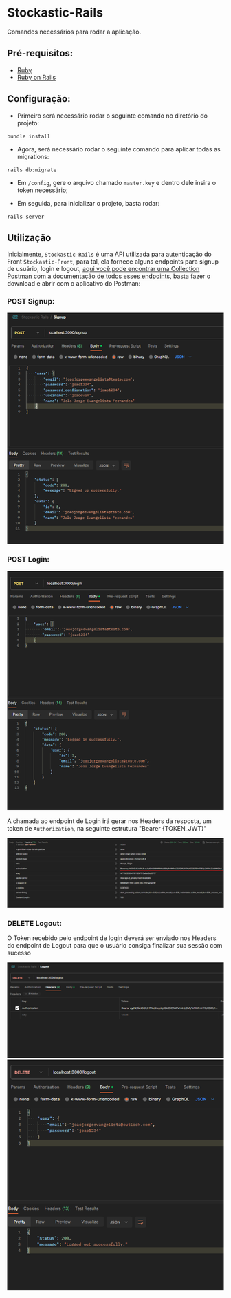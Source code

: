 # Stockastic-Rails

Comandos necessários para rodar a aplicação.

## Pré-requisitos:
* [Ruby](https://www.ruby-lang.org/pt/downloads/)
* [Ruby on Rails](https://guides.rubyonrails.org/getting_started.html)

## Configuração:

* Primeiro será necessário rodar o seguinte comando no diretório do projeto:

```
bundle install
```

* Agora, será necessário rodar o seguinte comando para aplicar todas as migrations:

```
rails db:migrate
```

* Em `/config`, gere o arquivo chamado `master.key` e dentro dele insira o token necessário;

* Em seguida, para inicializar o projeto, basta rodar:

```
rails server
```

## Utilização

Inicialmente, `Stockastic-Rails` é uma API utilizada para autenticação do Front `Stockastic-Front`, para tal, ela fornece alguns endpoints para signup de usuário, login e logout, [aqui você pode encontrar uma Collection Postman com a documentação de todos esses endpoints](https://github.com/JoaoJorgeEF/stockastic-rails/blob/main/Stockastic%20Rails.postman_collection.json), basta fazer o download e abrir com o aplicativo do Postman:

### POST Signup:

<img src="readme-images\Signup.png"/>

### POST Login:

<img src="readme-images\Login.png"/>

A chamada ao endpoint de Login irá gerar nos Headers da resposta, um token de `Authorization`, na seguinte estrutura "Bearer {TOKEN_JWT}"

<img src="readme-images\Token.png"/>

### DELETE Logout:

O Token recebido pelo endpoint de login deverá ser enviado nos Headers do endpoint de Logout para que o usuário consiga finalizar sua sessão com sucesso

<img src="readme-images\TokenLogout.png"/>

<img src="readme-images\Logout.png"/>